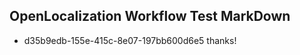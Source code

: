 ## OpenLocalization Workflow Test MarkDown
* d35b9edb-155e-415c-8e07-197bb600d6e5 
thanks!<!--HONumber=Mar16_HO1-->
